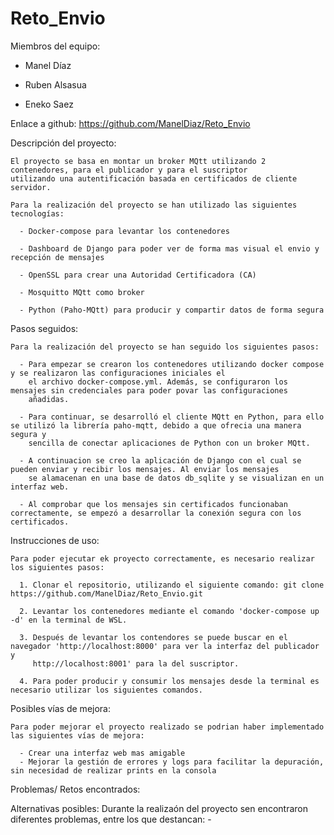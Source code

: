 # Reto_Envio

 Miembros del equipo:
 
  - Manel Díaz

  - Ruben Alsasua

  - Eneko Saez

 Enlace a github: https://github.com/ManelDiaz/Reto_Envio

 Descripción del proyecto:

    El proyecto se basa en montar un broker MQtt utilizando 2 contenedores, para el publicador y para el suscriptor
    utilizando una autentificación basada en certificados de cliente servidor. 

    Para la realización del proyecto se han utilizado las siguientes tecnologías:
    
      - Docker-compose para levantar los contenedores
      
      - Dashboard de Django para poder ver de forma mas visual el envio y recepción de mensajes
      
      - OpenSSL para crear una Autoridad Certificadora (CA)

      - Mosquitto MQtt como broker

      - Python (Paho-MQtt) para producir y compartir datos de forma segura 

  Pasos seguidos:

    Para la realización del proyecto se han seguido los siguientes pasos:

      - Para empezar se crearon los contenedores utilizando docker compose y se realizaron las configuraciones iniciales el 
        el archivo docker-compose.yml. Además, se configuraron los mensajes sin credenciales para poder povar las configuraciones
        añadidas. 

      - Para continuar, se desarrolló el cliente MQtt en Python, para ello se utilizó la librería paho-mqtt, debido a que ofrecia una manera segura y 
        sencilla de conectar aplicaciones de Python con un broker MQtt. 
      
      - A continuacion se creo la aplicación de Django con el cual se pueden enviar y recibir los mensajes. Al enviar los mensajes 
        se alamacenan en una base de datos db_sqlite y se visualizan en un interfaz web. 

      - Al comprobar que los mensajes sin certificados funcionaban correctamente, se empezó a desarrollar la conexión segura con los certificados. 


  Instrucciones de uso:

    Para poder ejecutar ek proyecto correctamente, es necesario realizar los siguientes pasos:

      1. Clonar el repositorio, utilizando el siguiente comando: git clone https://github.com/ManelDiaz/Reto_Envio.git

      2. Levantar los contenedores mediante el comando 'docker-compose up -d' en la terminal de WSL. 

      3. Después de levantar los contendores se puede buscar en el navegador 'http://localhost:8000' para ver la interfaz del publicador y 
         http://localhost:8001' para la del suscriptor. 

      4. Para poder producir y consumir los mensajes desde la terminal es necesario utilizar los siguientes comandos. 
      
      
  Posibles vías de mejora:

    Para poder mejorar el proyecto realizado se podrian haber implementado las siguientes vías de mejora:
    
      - Crear una interfaz web mas amigable
      - Mejorar la gestión de errores y logs para facilitar la depuración, sin necesidad de realizar prints en la consola

  Problemas/ Retos encontrados:


  Alternativas posibles:
    Durante la realizaón del proyecto sen encontraron diferentes problemas, entre los que destancan:
      - 
    
